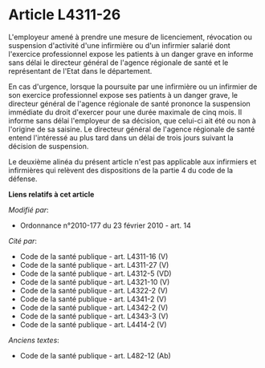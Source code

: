 # Article L4311-26

L'employeur amené à prendre une mesure de licenciement, révocation ou suspension d'activité d'une infirmière ou d'un
infirmier salarié dont l'exercice professionnel expose les patients à un danger grave en informe sans délai le directeur
général de l'agence régionale de santé et le représentant de l'Etat dans le département.

En cas d'urgence, lorsque la poursuite par une infirmière ou un infirmier de son exercice professionnel expose ses patients à
un danger grave, le directeur général de l'agence régionale de santé prononce la suspension immédiate du droit d'exercer pour
une durée maximale de cinq mois. Il informe sans délai l'employeur de sa décision, que celui-ci ait été ou non à l'origine de
sa saisine. Le directeur général de l'agence régionale de santé entend l'intéressé au plus tard dans un délai de trois jours
suivant la décision de suspension.

Le deuxième alinéa du présent article n'est pas applicable aux infirmiers et infirmières qui relèvent des dispositions de la
partie 4 du code de la défense.

**Liens relatifs à cet article**

_Modifié par_:

  - Ordonnance n°2010-177 du 23 février 2010 - art. 14

_Cité par_:

  - Code de la santé publique - art. L4311-16 (V)
  - Code de la santé publique - art. L4311-27 (V)
  - Code de la santé publique - art. L4312-5 (VD)
  - Code de la santé publique - art. L4321-10 (V)
  - Code de la santé publique - art. L4322-2 (V)
  - Code de la santé publique - art. L4341-2 (V)
  - Code de la santé publique - art. L4342-2 (V)
  - Code de la santé publique - art. L4343-3 (V)
  - Code de la santé publique - art. L4414-2 (V)

_Anciens textes_:

  - Code de la santé publique - art. L482-12 (Ab)
